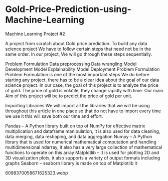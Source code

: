 # Gold-Price-Prediction-using-Machine-Learning
Machine Learning Project #2

A project from scratch about Gold price prediction. To build any data science project We have to follow certain steps that need not be in the same order. In our project, We will go through these steps sequentially.

Problem Formulation 
Data preprocessing 
Data wrangling
Model Development
Model Explainability
Model Deployment
Problem Formulation
Problem Formulation is one of the most important steps We do before starting any project. there has to be a clear idea about the goal of our data science project. In our case, the goal of this project is to analyze the price of gold. The price of gold is volatile, they change rapidly with time. Our main Aim of this project will be to predict the price of gold per unit. 

Importing Libraries 
We will import all the libraries that we will be using throughout this article in one place so that do not have to import every time we use it this will save both our time and effort.

Pandas – A Python library built on top of NumPy for effective matrix multiplication and dataframe manipulation, it is also used for data cleaning, data merging, data reshaping, and data aggregation 
Numpy – A Python library that is used for numerical mathematical computation and handling multidimensional ndarray, it also has a very large collection of mathematical functions to operate on this array 
Matplotlib – It is used for plotting 2D and 3D visualization plots, it also supports a variety of output formats including graphs 
Seaborn – seaborn library is made on top of Matplotlib it
  
6098370058671625323.webp
